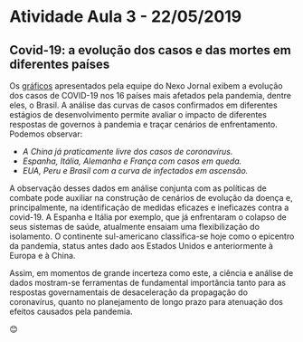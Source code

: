 #  Atividade  Aula 3 - 22/05/2019
##  Covid-19: a evolução dos casos e das mortes em diferentes países
Os [gráficos](https://www.nexojornal.com.br/grafico/2020/05/04/Os-novos-casos-de-covid-19-nos-pa%C3%ADses-mais-afetados-pela-pandemia) apresentados pela equipe do Nexo Jornal exibem a evolução dos casos de COVID-19 nos 16 países mais afetados pela pandemia, dentre eles, o Brasil. A análise das curvas de casos confirmados em diferentes estágios de desenvolvimento permite avaliar o impacto de diferentes respostas de governos à pandemia e traçar cenários de enfrentamento. Podemos observar:
- *A China já praticamente livre dos casos de coronavírus.*
- *Espanha, Itália, Alemanha e França com casos em queda.*
- *EUA, Peru e Brasil com a curva de infectados em ascensão.*

A observação desses dados em análise conjunta com as políticas de combate pode auxiliar na construção de cenários de evolução da doença e, principalmente, na identificação de medidas eficazes e ineficazes contra a covid-19. A Espanha e Itália por exemplo, que já enfrentaram o colapso de seus sistemas de saúde, atualmente ensaiam uma flexibilização do isolamento. O continente sul-americano classifica-se hoje como o epicentro da pandemia, status antes dado aos Estados Unidos e anteriormente à Europa e à China.

Assim, em momentos de grande incerteza como este, a ciência e análise de dados mostram-se ferramentas de fundamental importância tanto para as respostas governamentais de desaceleração da propagação do coronavírus, quanto no planejamento de longo prazo para atenuação dos efeitos causados pela pandemia.

:blush:
